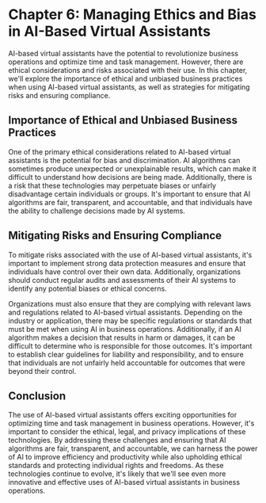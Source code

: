 Chapter 6: Managing Ethics and Bias in AI-Based Virtual Assistants
==================================================================

AI-based virtual assistants have the potential to revolutionize business operations and optimize time and task management. However, there are ethical considerations and risks associated with their use. In this chapter, we'll explore the importance of ethical and unbiased business practices when using AI-based virtual assistants, as well as strategies for mitigating risks and ensuring compliance.

Importance of Ethical and Unbiased Business Practices
-----------------------------------------------------

One of the primary ethical considerations related to AI-based virtual assistants is the potential for bias and discrimination. AI algorithms can sometimes produce unexpected or unexplainable results, which can make it difficult to understand how decisions are being made. Additionally, there is a risk that these technologies may perpetuate biases or unfairly disadvantage certain individuals or groups. It's important to ensure that AI algorithms are fair, transparent, and accountable, and that individuals have the ability to challenge decisions made by AI systems.

Mitigating Risks and Ensuring Compliance
----------------------------------------

To mitigate risks associated with the use of AI-based virtual assistants, it's important to implement strong data protection measures and ensure that individuals have control over their own data. Additionally, organizations should conduct regular audits and assessments of their AI systems to identify any potential biases or ethical concerns.

Organizations must also ensure that they are complying with relevant laws and regulations related to AI-based virtual assistants. Depending on the industry or application, there may be specific regulations or standards that must be met when using AI in business operations. Additionally, if an AI algorithm makes a decision that results in harm or damages, it can be difficult to determine who is responsible for those outcomes. It's important to establish clear guidelines for liability and responsibility, and to ensure that individuals are not unfairly held accountable for outcomes that were beyond their control.

Conclusion
----------

The use of AI-based virtual assistants offers exciting opportunities for optimizing time and task management in business operations. However, it's important to consider the ethical, legal, and privacy implications of these technologies. By addressing these challenges and ensuring that AI algorithms are fair, transparent, and accountable, we can harness the power of AI to improve efficiency and productivity while also upholding ethical standards and protecting individual rights and freedoms. As these technologies continue to evolve, it's likely that we'll see even more innovative and effective uses of AI-based virtual assistants in business operations.

